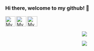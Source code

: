 ### Hi there, welcome to my github! 👋

<a href="https://github.com/ubsefor">
	<img width="32" align="left"
		 alt="My GitHub profile"
		 src="https://cdn.jsdelivr.net/npm/simple-icons@v3/icons/github.svg">
</a>

<a href="https://t.me/ubsefor">
	<img width="32" align="left"
		 alt="My LinkedIn profile"
		 src="https://cdn.jsdelivr.net/npm/simple-icons@v3/icons/telegram.svg">
</a>

<a href="https://twitter.com/ubsefor">
	<img width="32" align="left"
		 alt="My Twitter profile"
		 src="https://cdn.jsdelivr.net/npm/simple-icons@v3/icons/twitter.svg">
</a>

<br><br>

<p align="center">
  <img src="https://github-readme-stats.vercel.app/api?username=ubsefor&count_private=true&show_icons=true&bg_color=30,e96443,904e95&theme=synthwave&title_color=fff&text_color=fff&line_height=22&custom_title=Ubsefor%E2%80%99s+Depot">
</p>

<p align="center">
  <img src="https://github-readme-stats.vercel.app/api/top-langs/?username=Ubsefor&layout=compact&bg_color=30,e96443,904e95&title_color=fff&text_color=fff">
</p>
